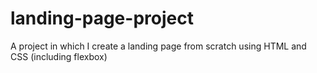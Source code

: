 # landing-page-project
A project in which I create a landing page from scratch using HTML and CSS (including flexbox)
